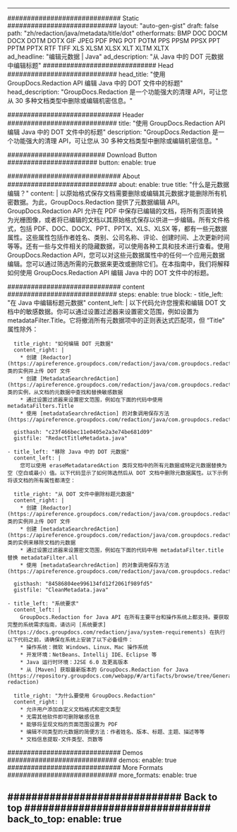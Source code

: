 
---
############################# Static ############################
layout: "auto-gen-gist" 
draft: false
path: "zh/redaction/java/metadata/title/dot"
otherformats: BMP DOC DOCM DOCX DOTM DOTX GIF JPEG PDF PNG POT POTM PPS PPSM PPSX PPT PPTM PPTX RTF TIFF XLS XLSM XLSX XLT XLTM XLTX  
ad_headline: "编辑元数据 | Java"
ad_description: "从 Java 中的 DOT 元数据中编辑标题"
############################# Head ############################
head_title: "使用 GroupDocs.Redaction API 编辑 Java 中的 DOT 文件中的标题"
head_description: "GroupDocs.Redaction 是一个功能强大的清理 API，可让您从 30 多种文档类型中删除或编辑机密信息。"

############################# Header ############################
title: "使用 GroupDocs.Redaction API 编辑 Java 中的 DOT 文件中的标题"
description: "GroupDocs.Redaction 是一个功能强大的清理 API，可让您从 30 多种文档类型中删除或编辑机密信息。"

######################### Download Button #######################
button:
    enable: true

############################# About ############################
about:
    enable: true
    title: "什么是元数据编辑？"
    content: |
        以原始格式保存文档需要删除或编辑其元数据才能删除所有机密数据。为此，GroupDocs.Redaction 提供了元数据编辑 API。GroupDocs.Redaction API 允许在 PDF 中保存已编辑的文档，将所有页面转换为光栅图像，或者将已编辑的文档以其原始格式保存以供进一步编辑。所有文件格式，包括 PDF、DOC、DOCX、PPT、PPTX、XLS、XLSX 等，都有一些元数据属性。这些属性包括作者姓名、类别、公司名称、评论、创建时间、上次更新时间等等。还有一些与文件相关的隐藏数据，可以使用各种工具和技术进行查看。使用 GroupDocs.Redaction API，您可以对这些元数据属性中的任何一个应用元数据编辑。您可以通过筛选所需的元数据来更改或删除它们。在本指南中，我们将解释如何使用 GroupDocs.Redaction API 编辑 Java 中的 DOT 文件中的标题。

############################# content ############################
steps:
    enable: true
    block:
    - title_left: "在 Java 中编辑标题元数据"
      content_left: |
        以下代码允许您搜索和编辑 DOT 文档中的敏感数据。你可以通过设置过滤器来设置密文范围，例如设置为 metadataFilter.Title。它将撤消所有元数据项中的正则表达式匹配项，但 “Title” 属性除外： 

      title_right: "如何编辑 DOT 元数据"
      content_right: |
        * 创建 [Redactor](https://apireference.groupdocs.com/redaction/java/com.groupdocs.redaction/Redactor) 类的实例并上传 DOT 文件
        * 创建 [MetadataSearchredAction](https://apireference.groupdocs.com/redaction/java/com.groupdocs.redaction.redactions/MetadataSearchRedaction) 类的实例，从文档的元数据中查找和替换敏感数据
        * 通过设置过滤器来设置密文范围，例如在下面的代码中使用 metadataFilters.Title
        * 使用 [metadataSearchredAction] 的对象调用保存方法 (https://apireference.groupdocs.com/redaction/java/com.groupdocs.redaction.redactions/MetadataSearchRedaction) 

      gisthash: "c23f466bec11e0405e2a3e74be681d09"
      gistfile: "RedactTitleMetadata.java"
      
    - title_left: "移除 Java 中的 DOT 元数据"
      content_left: |
        您可以使用 eraseMetadataredAction 类将文档中的所有元数据或特定元数据替换为空（空白或最小）值。以下代码显示了如何筛选然后从 DOT 文档中删除元数据属性。以下示例将该文档的所有属性都清空： 
        
      title_right: "从 DOT 文件中删除标题元数据"
      content_right: |
        * 创建 [Redactor](https://apireference.groupdocs.com/redaction/java/com.groupdocs.redaction/Redactor) 类的实例并上传 DOT 文件
        * 创建 [metadataSearchredAction](https://apireference.groupdocs.com/redaction/java/com.groupdocs.redaction.redactions/MetadataSearchRedaction) 类的实例来移除文档的元数据
        * 通过设置过滤器来设置密文范围，例如在下面的代码中用 metadataFilter.title 替换 metadataFilter.all
        * 使用 [metadataSearchredAction] 的对象调用保存方法 (https://apireference.groupdocs.com/redaction/java/com.groupdocs.redaction.redactions/MetadataSearchRedaction) 
        
      gisthash: "84586804ee996134fd12f2061f989fd5"
      gistfile: "CleanMetadata.java"

    - title_left: "系统要求"
      content_left: |
        GroupDocs.Redaction for Java API 在所有主要平台和操作系统上都支持。要获取完整的系统需求指南，请访问 [系统要求](https://docs.groupdocs.com/redaction/java/system-requirements) 在执行以下代码之前，请确保在系统上安装了以下必备组件：
        * 操作系统：微软 Windows、Linux、Mac 操作系统
        * 开发环境：NetBeans、Intellij IDE、Eclipse 等
        * Java 运行时环境：J2SE 6.0 及更高版本
        * 从 [Maven] 获取最新版本的 GroupDocs.Redaction for Java (https://repository.groupdocs.com/webapp/#/artifacts/browse/tree/General/repo/com/groupdocs/groupdocs-redaction)
        
      title_right: "为什么要使用 GroupDocs.Redaction"
      content_right: |
        * 允许用户添加自定义文档格式和密文类型
        * 无需其他软件即可删除敏感信息
        * 能够将呈现文档的页面范围设置为 PDF
        * 编辑不同类型的元数据的简便方法：作者姓名、版本、标题、主题、描述等等
        * 文档信息提取-文件类型、页数等
        

############################# Demos ############################
demos:
    enable: true
############################# More Formats ############################
more_formats:
    enable: true

############################# Back to top ###############################
back_to_top:
    enable: true
---